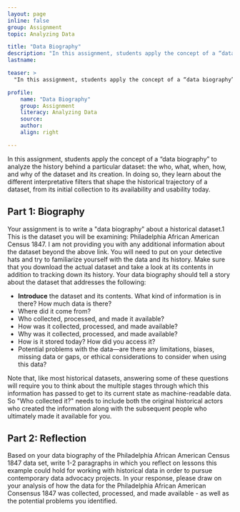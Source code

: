 ```yaml
---
layout: page
inline: false
group: Assignment
topic: Analyzing Data

title: "Data Biography"
description: "In this assignment, students apply the concept of a “data biography” to analyze the history behind a particular dataset: the who, what, when, how, and why of the dataset and its creation. In doing so, they learn about the different interpretative filters that shape the historical trajectory of a dataset, from its initial collection to its availability and usability today."
lastname: 

teaser: >
  "In this assignment, students apply the concept of a “data biography” to analyze the history behind a particular dataset: the who, what, when, how, and why of the dataset and its creation. In doing so, they learn about the different interpretative filters that shape the historical trajectory of a dataset, from its initial collection to its availability and usability today."

profile:
    name: "Data Biography"
    group: Assignment
    literacy: Analyzing Data
    source: 
    author: 
    align: right

---
```


In this assignment, students apply the concept of a “data biography” to analyze the history behind a particular dataset: the who, what, when, how, and why of the dataset and its creation. In doing so, they learn about the different interpretative filters that shape the historical trajectory of a dataset, from its initial collection to its availability and usability today.

## Part 1: Biography

Your assignment is to write a "data biography" about a historical dataset.1 This is the dataset you will be examining: Philadelphia African American Census 1847. I am not providing you with any additional information about the dataset beyond the above link. You will need to put on your detective hats and try to familiarize yourself with the data and its history. Make sure that you download the actual dataset and take a look at its contents in addition to tracking down its history. Your data biography should tell a story about the dataset that addresses the following:
- <b>Introduce</b> the dataset and its contents. What kind of information is in there? How much data is there?
- Where did it come from?
- Who collected, processed, and made it available?
- How was it collected, processed, and made available?
- Why was it collected, processed, and made available?
- How is it stored today? How did you access it?
- Potential problems with the data—are there any limitations, biases, missing data or gaps, or ethical considerations to consider when using this data?

Note that, like most historical datasets, answering some of these questions will require you to think about the multiple stages through which this information has passed to get to its current state as machine-readable data. So "Who collected it?" needs to include both the original historical actors who created the information along with the subsequent people who ultimately made it available for you.

## Part 2: Reflection

Based on your data biography of the Philadelphia African American Census 1847 data set, write 1-2 paragraphs in which you reflect on lessons this example could hold for working with historical data in order to pursue contemporary data advocacy projects. In your response, please draw on your analysis of how the data for the Philadelphia African American Consensus 1847 was collected, processed, and made available - as well as the potential problems you identified.
